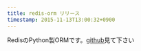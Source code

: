 ```yaml
---
title: redis-orm リリース
timestamp: 2015-11-13T13:00:32+0900
---
```


RedisのPython製ORMです。[github](https://github.com/minamorl/redis-orm/)見て下さい
